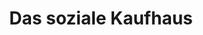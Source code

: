 ---
title: "Das soziale Kaufhaus"
url: /buchholz-in-der-nordheide/das-soziale-kaufhaus/
shop: Kleidung
---